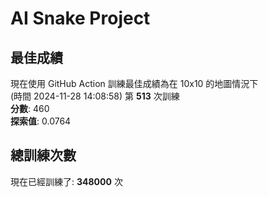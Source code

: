 
# AI Snake Project

## **最佳成績**
現在使用 GitHub Action 訓練最佳成績為在 10x10 的地圖情況下  
(時間 2024-11-28 14:08:58) 第 **513** 次訓練  
**分數**: 460  
**探索值**: 0.0764

## 總訓練次數
現在已經訓練了: **348000** 次
